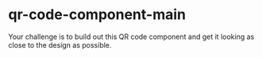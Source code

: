 # qr-code-component-main
Your challenge is to build out this QR code component and get it looking as close to the design as possible.
